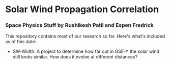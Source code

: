# Solar Wind Propagation Correlation
### Space Physics Stuff by Rushikesh Patil and Espen Fredrick

This repository contains most of our research so far. Here's what's included as of this date:
 - SW-Width: A project to determine how far out in GSE-Y the solar wind still looks similar. How does it evolve at different distances?
